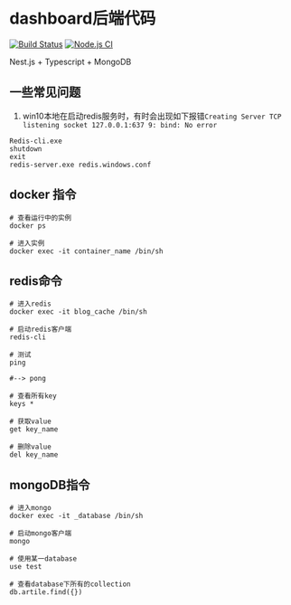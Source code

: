 <!--
 * @Author: mrrs878@foxmail.com
 * @Date: 2021-07-13 23:28:27
 * @LastEditors: mrrs878@foxmail.com
 * @LastEditTime: 2021-07-20 22:13:57
 * @FilePath: \blog_backend\README.md
-->
# dashboard后端代码

[![Build Status](https://www.travis-ci.org/mrrs878/monitor_backend.svg?branch=master)](https://www.travis-ci.org/mrrs878/monitor_backend)
[![Node.js CI](https://github.com/mrrs878/blog_backend/actions/workflows/node.js.yml/badge.svg)](https://github.com/mrrs878/blog_backend/actions/workflows/node.js.yml)

Nest.js + Typescript + MongoDB

## 一些常见问题

1. win10本地在启动redis服务时，有时会出现如下报错`Creating Server TCP listening socket 127.0.0.1:637 9: bind: No error`

``` shell
Redis-cli.exe
shutdown
exit
redis-server.exe redis.windows.conf
```


## docker 指令

``` shell
# 查看运行中的实例
docker ps

# 进入实例
docker exec -it container_name /bin/sh
```

## redis命令

``` shell
# 进入redis
docker exec -it blog_cache /bin/sh

# 启动redis客户端
redis-cli

# 测试
ping

#--> pong

# 查看所有key
keys *

# 获取value
get key_name

# 删除value
del key_name
```

## mongoDB指令

``` shell
# 进入mongo
docker exec -it _database /bin/sh

# 启动mongo客户端
mongo

# 使用某一database
use test

# 查看database下所有的collection
db.artile.find({})
```
